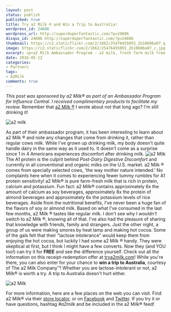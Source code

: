 ```yaml
---
layout: post
status: publish
published: true
title: Try a2 Milk ® and Win a Trip to Australia!
wordpress_id: 24606
wordpress_url: http://superduperfantastic.com/?p=24606
disqus_id: 24606 http://superduperfantastic.com/?p=24606
thumbnail: https://c2.staticflickr.com/2/1662/25476455055_2b10606a07_q.jpg
image: https://c2.staticflickr.com/2/1662/25476455055_2b10606a07_c.jpg
excerpt: <p>a2 Milk Ambassador Program - a2 milk, fresh farm milk free of the A1 protein. Win a trip to Australia or try a2 milk for free.</p>
date: 2016-05-12
categories:
- Partners
tags:
- A2Milk
comments: true
---
```


_This post was sponsored by a2 Milk® as part of an Ambassador Program for Influence Central. I received complimentary products to facilitate my review._ Remember that [a2 Milk ®](https://a2milk.com/) I wrote about not that long ago? I'm still drinking it!

![a2 milk](https://c2.staticflickr.com/8/7434/27163734291_4ab10eba4c_b.jpg)

As part of their ambassador program, it has been interesting to learn about a2 Milk ® and note any changes that come from drinking it, rather than regular cows milk. While I've grown up drinking milk, my body doesn't quite handle dairy in the same way as it used to. It doesn't come as a surprise since 1 in 4 Americans experiences discomfort after drinking milk. ![a2 Milk](https://c2.staticflickr.com/8/7062/27163724151_a01673b72d.jpg)The A1 protein is the culprit behind _Post-Dairy Digestive Discomfort_ and currently in all conventional and organic milks on the U.S. market. a2 Milk ® comes from specially selected cows, 'the way mother nature intended.' No complaints here when it comes to experiencing fewer tummy rumbles for A1 protein sensitivity! a2 Milk® is pure farm-fresh milk that is rich in protein, calcium and potassium. Fun fact: a2 Milk® contains approximately 6x the amount of calcium as soy beverages, approximately 8x the protein of almond beverages and approximately 6x the potassium levels of rice beverages. Aside from the nutritional benefits, I've never been a huge fan of the flavors of soy or almond milk. Based on what I've consumed in the last few months, a2 Milk ® tastes like regular milk. I don't see why I _wouldn't_ switch to a2 Milk ®, knowing all of that. I've also had the pleasure of sharing that knowledge with friends, family and strangers. Just the other night, a group of us were making smores by heat lamp and making hot cocoa. Some of the gals felt that their "lactose intolerance" would keep them from enjoying the hot cocoa, but luckily I had some a2 Milk ® handy. They were skeptical at first, but I think I might have a few converts. Now they (and YOU too!) can try it for **FREE** and see the difference yourself. Check out all the information on this receipt-redemption offer at [trya2milk.com](http://trya2milk.com/)! While you're there, you can also enter for your chance to **win a trip to Australia**, courtesy of The a2 Milk Company™! Whether you are lactose-intolerant or not, a2 Milk® is worth a try. A trip to Australia doesn't hurt either.

![a2 Milk](https://c2.staticflickr.com/8/7656/27163730351_60e464502b_b.jpg)

For more information, here are a few places on the web you can visit. Find a2 Milk® via their [store locator](https://a2milk.com/find/), or on [Facebook](https://www.facebook.com/a2milkUSA/) and [Twitter](https://www.facebook.com/a2milkUSA/). If you try it or have questions, hashtag _#a2milk_ and be included in the a2 Milk® feed!